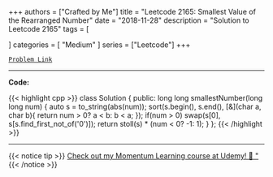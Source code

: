 
+++
authors = ["Crafted by Me"]
title = "Leetcode 2165: Smallest Value of the Rearranged Number"
date = "2018-11-28"
description = "Solution to Leetcode 2165"
tags = [
    
]
categories = [
    "Medium"
]
series = ["Leetcode"]
+++



[`Problem Link`](https://leetcode.com/problems/smallest-value-of-the-rearranged-number/description/)

---

**Code:**

{{< highlight cpp >}}
class Solution {
public:
    long long smallestNumber(long long num) {
        auto s = to_string(abs(num));
        sort(s.begin(), s.end(), [&](char a, char b){
            return num > 0? a < b: b < a;
        });
        if(num > 0)
        swap(s[0], s[s.find_first_not_of('0')]);
        return stoll(s) * (num < 0? -1: 1);
    }
};
{{< /highlight >}}


---


{{< notice tip >}}
[Check out my Momentum Learning course at Udemy! 🚀 "](https://www.udemy.com/course/blind-75-the-data-structures-and-algorithms-essentials/)
{{< /notice >}}

